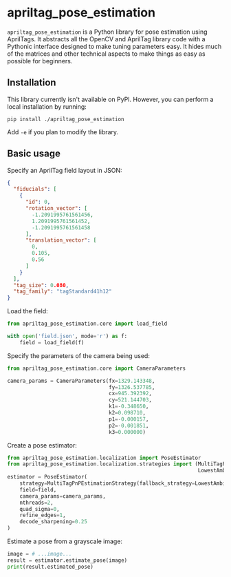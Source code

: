 # apriltag_pose_estimation

`apriltag_pose_estimation` is a Python library for pose estimation using AprilTags. It abstracts all the OpenCV and
AprilTag library code with a Pythonic interface designed to make tuning parameters easy. It hides much of the matrices
and other technical aspects to make things as easy as possible for beginners.

## Installation

This library currently isn't available on PyPI. However, you can perform a local installation by running:

```shell
pip install ./apriltag_pose_estimation
```

Add `-e` if you plan to modify the library.

## Basic usage

Specify an AprilTag field layout in JSON:

```json
{
  "fiducials": [
    {
      "id": 0,
      "rotation_vector": [
        -1.2091995761561456,
        1.2091995761561452,
        -1.2091995761561458
      ],
      "translation_vector": [
        0,
        0.105,
        0.56
      ]
    }
  ],
  "tag_size": 0.080,
  "tag_family": "tagStandard41h12"
}
```

Load the field:

```python
from apriltag_pose_estimation.core import load_field

with open('field.json', mode='r') as f:
    field = load_field(f)
```

Specify the parameters of the camera being used:

```python
from apriltag_pose_estimation.core import CameraParameters

camera_params = CameraParameters(fx=1329.143348,
                                 fy=1326.537785,
                                 cx=945.392392,
                                 cy=521.144703,
                                 k1=-0.348650,
                                 k2=0.098710,
                                 p1=-0.000157,
                                 p2=-0.001851,
                                 k3=0.000000)
```

Create a pose estimator:

```python
from apriltag_pose_estimation.localization import PoseEstimator
from apriltag_pose_estimation.localization.strategies import (MultiTagPnPEstimationStrategy, 
                                                              LowestAmbiguityEstimationStrategy)
estimator = PoseEstimator(
    strategy=MultiTagPnPEstimationStrategy(fallback_strategy=LowestAmbiguityEstimationStrategy()),
    field=field,
    camera_params=camera_params,
    nthreads=2,
    quad_sigma=0,
    refine_edges=1,
    decode_sharpening=0.25
)
```

Estimate a pose from a grayscale image:

```python
image = # ...image...
result = estimator.estimate_pose(image)
print(result.estimated_pose)
```
